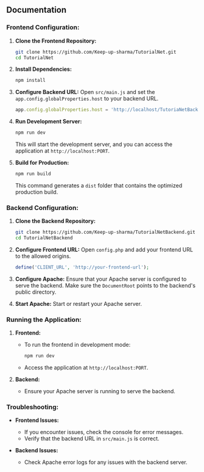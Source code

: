 
## Documentation

### Frontend Configuration:

1. **Clone the Frontend Repository:**
   ```bash
   git clone https://github.com/Keep-up-sharma/TutorialNet.git
   cd TutorialNet
   ```

2. **Install Dependencies:**
   ```bash
   npm install
   ```

3. **Configure Backend URL:**
   Open `src/main.js` and set the `app.config.globalProperties.host` to your backend URL.
   ```javascript
   app.config.globalProperties.host = 'http://localhost/TutoriaNetBackend/TutorialNetBackend';
   ```

4. **Run Development Server:**
   ```bash
   npm run dev
   ```

   This will start the development server, and you can access the application at `http://localhost:PORT`.

5. **Build for Production:**
   ```bash
   npm run build
   ```

   This command generates a `dist` folder that contains the optimized production build.

### Backend Configuration:

1. **Clone the Backend Repository:**
   ```bash
   git clone https://github.com/Keep-up-sharma/TutorialNetBackend.git
   cd TutorialNetBackend
   ```

2. **Configure Frontend URL:**
   Open `config.php` and add your frontend URL to the allowed origins.
   ```php
   define('CLIENT_URL', 'http://your-frontend-url');
   ```

3. **Configure Apache:**
   Ensure that your Apache server is configured to serve the backend. Make sure the `DocumentRoot` points to the backend's public directory.

4. **Start Apache:**
   Start or restart your Apache server.

### Running the Application:

1. **Frontend:**
   - To run the frontend in development mode:
     ```bash
     npm run dev
     ```
   - Access the application at `http://localhost:PORT`.

2. **Backend:**
   - Ensure your Apache server is running to serve the backend.

### Troubleshooting:

- **Frontend Issues:**
  - If you encounter issues, check the console for error messages.
  - Verify that the backend URL in `src/main.js` is correct.

- **Backend Issues:**
  - Check Apache error logs for any issues with the backend server.